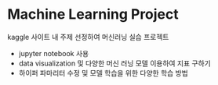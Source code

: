 # Machine Learning Project

kaggle 사이트 내 주제 선정하여 머신러닝 실습 프로젝트

- jupyter notebook 사용
- data visualization 및 다양한 머신 러닝 모델 이용하여 지표 구하기
- 하이퍼 파마리터 수정 및 모델 학습을 위한 다양한 학습 방법 
